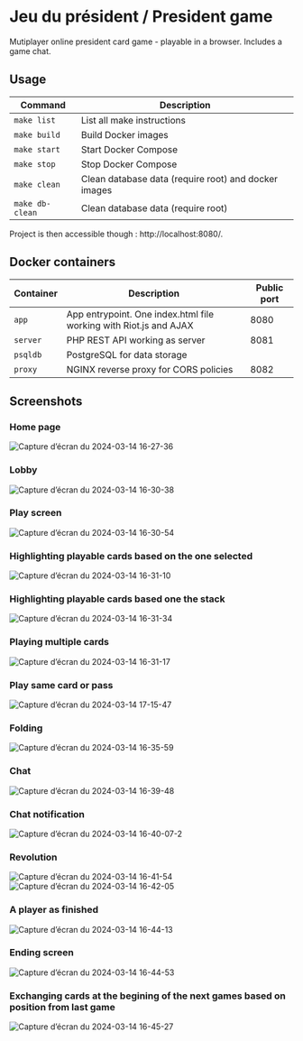# Jeu du président / President game

Mutiplayer online president card game - playable in a browser. Includes a game chat.

## Usage

| Command         | Description                                          |
| --------------- | ---------------------------------------------------- |
| `make list`     | List all make instructions                           |
| `make build`    | Build Docker images                                  |
| `make start`    | Start Docker Compose                                 |
| `make stop`     | Stop Docker Compose                                  |
| `make clean`    | Clean database data (require root) and docker images |
| `make db-clean` | Clean database data (require root)                   |

Project is then accessible though : http://localhost:8080/.

## Docker containers

| Container | Description                                                       | Public port |
| --------- | ----------------------------------------------------------------- | ----------- |
| `app`     | App entrypoint. One index.html file working with Riot.js and AJAX | 8080        |
| `server`  | PHP REST API working as server                                    | 8081        |
| `psqldb`  | PostgreSQL for data storage                                       |             |
| `proxy`   | NGINX reverse proxy for CORS policies                             | 8082        |

## Screenshots

### Home page
![Capture d’écran du 2024-03-14 16-27-36](https://github.com/LoukaDOZ/jeu-du-president/assets/46566140/59d9270a-fc0c-46be-9cf3-8a8c52496ad6)

### Lobby
![Capture d’écran du 2024-03-14 16-30-38](https://github.com/LoukaDOZ/jeu-du-president/assets/46566140/2c7581c9-71af-4e75-bcb8-6e3f61aebbbb)

### Play screen
![Capture d’écran du 2024-03-14 16-30-54](https://github.com/LoukaDOZ/jeu-du-president/assets/46566140/4da2edd9-f312-493e-a5af-a865f567fd28)

### Highlighting playable cards based on the one selected
![Capture d’écran du 2024-03-14 16-31-10](https://github.com/LoukaDOZ/jeu-du-president/assets/46566140/5691c938-0a08-46b9-b29c-73a2a26249a4)

### Highlighting playable cards based one the stack
![Capture d’écran du 2024-03-14 16-31-34](https://github.com/LoukaDOZ/jeu-du-president/assets/46566140/3376207e-c2c8-4d54-ae28-1aea0560d632)

### Playing multiple cards
![Capture d’écran du 2024-03-14 16-31-17](https://github.com/LoukaDOZ/jeu-du-president/assets/46566140/a2fc8ec7-891c-476c-b1b7-189b80922497)

### Play same card or pass
![Capture d’écran du 2024-03-14 17-15-47](https://github.com/LoukaDOZ/jeu-du-president/assets/46566140/aaa6f118-9fb2-40e1-a0ee-e8b5f53803bc)

### Folding
![Capture d’écran du 2024-03-14 16-35-59](https://github.com/LoukaDOZ/jeu-du-president/assets/46566140/e2ed098c-faf3-4c8b-be30-6a2912c55359)

### Chat
![Capture d’écran du 2024-03-14 16-39-48](https://github.com/LoukaDOZ/jeu-du-president/assets/46566140/fc67c995-7f2f-4247-81d6-4c614e11688e)

### Chat notification
![Capture d’écran du 2024-03-14 16-40-07-2](https://github.com/LoukaDOZ/jeu-du-president/assets/46566140/c771ab70-cb21-4f56-87a1-b11f78e02039)

### Revolution
![Capture d’écran du 2024-03-14 16-41-54](https://github.com/LoukaDOZ/jeu-du-president/assets/46566140/00fbe1d2-416b-421c-be72-96721ce9400a)
![Capture d’écran du 2024-03-14 16-42-05](https://github.com/LoukaDOZ/jeu-du-president/assets/46566140/742e7f44-95dc-4d6f-ab30-d6783daa3e52)

### A player as finished
![Capture d’écran du 2024-03-14 16-44-13](https://github.com/LoukaDOZ/jeu-du-president/assets/46566140/1b296041-8b97-4c3c-811e-8c3703db5198)

### Ending screen
![Capture d’écran du 2024-03-14 16-44-53](https://github.com/LoukaDOZ/jeu-du-president/assets/46566140/1f9799a9-45bd-43ab-8d66-c613a6570f09)

### Exchanging cards at the begining of the next games based on position from last game
![Capture d’écran du 2024-03-14 16-45-27](https://github.com/LoukaDOZ/jeu-du-president/assets/46566140/cfbe7417-f619-4ed4-aabf-554a3d958dac)
